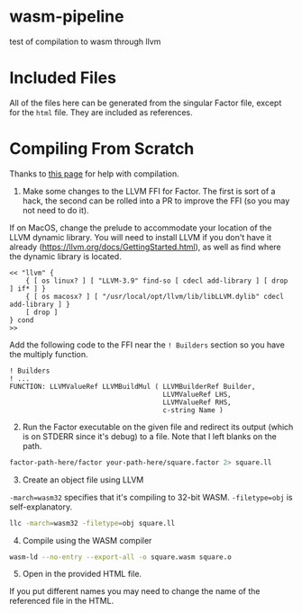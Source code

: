# wasm-pipeline
test of compilation to wasm through llvm

# Included Files

All of the files here can be generated from the singular Factor file, except for the `html` file. They are included as references.

# Compiling From Scratch

Thanks to [this page](https://dassur.ma/things/c-to-webassembly/) for help with compilation.

1. Make some changes to the LLVM FFI for Factor. The first is sort of a hack, the second can be rolled 
into a PR to improve the FFI (so you may not need to do it).

If on MacOS, change the prelude to accommodate your location of the LLVM dynamic library. You will need to install LLVM if you don't have it already (https://llvm.org/docs/GettingStarted.html), as well as find where the dynamic library is located.

```forth
<< "llvm" {
    { [ os linux? ] [ "LLVM-3.9" find-so [ cdecl add-library ] [ drop ] if* ] }
    { [ os macosx? ] [ "/usr/local/opt/llvm/lib/libLLVM.dylib" cdecl add-library ] }
    [ drop ]
} cond
>>
```

Add the following code to the FFI near the `! Builders` section so you have the multiply function.

```forth
! Builders
! ...
FUNCTION: LLVMValueRef LLVMBuildMul ( LLVMBuilderRef Builder,
                                      LLVMValueRef LHS,
                                      LLVMValueRef RHS,
                                      c-string Name )
```

2. Run the Factor executable on the given file and redirect its output 
(which is on STDERR since it's debug) to a file. Note that I left blanks on the path.

```bash
factor-path-here/factor your-path-here/square.factor 2> square.ll
```

3. Create an object file using LLVM

`-march=wasm32` specifies that it's compiling to 32-bit WASM.
`-filetype=obj` is self-explanatory.

```bash
llc -march=wasm32 -filetype=obj square.ll
```

4. Compile using the WASM compiler

```bash
wasm-ld --no-entry --export-all -o square.wasm square.o
```

5. Open in the provided HTML file.

If you put different names you may need to change the name of the referenced file in the HTML.

